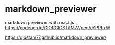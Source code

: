 # markdown_previewer
markdown previewer with react.js
https://codepen.io/GIORGIOSTAM77/pen/eYPPbxW

https://giostam77.github.io/markdown_previewer/
